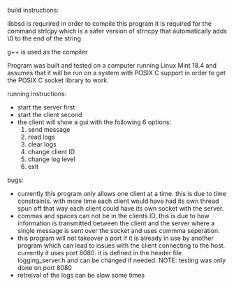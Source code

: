 build instructions:

libbsd is requrired in order to compile this program
it is required for the command strlcpy which is a safer version of
strncpy that automatically adds \0 to the end of the string

g++ is used as the compiler

Program was built and tested on a computer running Linux Mint 18.4
and assumes that it will be run on a system with POSIX C support
in order to get the POSIX C socket library to work.


running instructions:
- start the server first
- start the client second
- the client will show a gui with the following 6 options:
	1. send message
	2. read logs
	3. clear logs
	4. change client ID
	5. change log level
	6. exit

bugs:
- currently this program only allows one client at a time. this is due to time constraints.
  with more time each client would have had its own thread spun off that way each client could
  have its own socket with the server.
- commas and spaces can not be in the clients ID, this is due to how information is transmitted
  between the client and the server where a single message is sent over the socket and uses commma
  seperation.
- this program will not takeover a port if it is already in use by another program which can lead to
  issues with the client connecting to the host. currently it uses port 8080. it is defined in the 
  header file logging_server.h and can be changed if needed. NOTE: testing was only done on port 8080
- retreival of the logs can be slow some times
